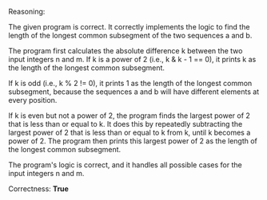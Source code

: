 Reasoning:

The given program is correct. It correctly implements the logic to find the length of the longest common subsegment of the two sequences a and b.

The program first calculates the absolute difference k between the two input integers n and m. If k is a power of 2 (i.e., k & k - 1 == 0), it prints k as the length of the longest common subsegment.

If k is odd (i.e., k % 2 != 0), it prints 1 as the length of the longest common subsegment, because the sequences a and b will have different elements at every position.

If k is even but not a power of 2, the program finds the largest power of 2 that is less than or equal to k. It does this by repeatedly subtracting the largest power of 2 that is less than or equal to k from k, until k becomes a power of 2. The program then prints this largest power of 2 as the length of the longest common subsegment.

The program's logic is correct, and it handles all possible cases for the input integers n and m.

Correctness: **True**